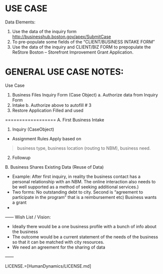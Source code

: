 # USE CASE

Data Elements:
 
1. Use the data of the inquiry form http://businesshub.boston.gov/apex/SubmitCase
2. To pre-populate some fields of the “CLIENT/BUSINESS INTAKE FORM”
3. Use the data of the inquiry and CLIENT/BIZ FORM to prepopulate the ReStore Boston – Storefront Improvement Grant Application.
 


# GENERAL USE CASE NOTES:

Use Case 

1. Business Files Inquiry Form (Case Object)
a. Authorize data from Inquiry Form
2. Intake 
b. Authorize above to autofill # 3
3. Restore Application Filled and used 


==================
A. First Business Intake
1. Inquiry (CaseObject)
- Assignment Rules Apply based on 
> business type, business location (routing to NBM), business need.
2. Followup

B. Business Shares Existing Data (Reuse of Data)
* Example: After first inquiry, in reality the business contact has a personal relationship with an NBM.  The online interaction also needs to be well supported as a method of seeking additional services.)
* Two forms: No outstanding debt to city.  Second is “agreement to participate in the program” that is a reimbursement etc)
Business wants a grant
* 
——
Wish List / Vision:

* Ideally there would be a one business profile with a bunch of info about the business 
* The outcome would be a current statement of the needs of the business so that it can be matched with city resources.
* We need an agreement for the sharing of data

——

LICENSE.=[HumanDynamics/LICENSE.md]
